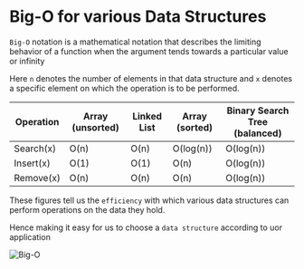 # Big-O for various Data Structures

`Big-O` notation is a mathematical notation that describes the limiting behavior
of a function when the argument tends towards a particular value or infinity

Here `n` denotes the number of elements in that data structure
and `x` denotes a specific element on which the operation is to be performed.

| Operation | Array (unsorted) | Linked List | Array (sorted) | Binary Search Tree (balanced) |
| ------ | ------ | ------ | ------ | ------ |
| Search(x) | O(n) | O(n) | O(log(n)) | O(log(n)) |
| Insert(x) | O(1) | O(1) | O(n) | O(log(n)) |
| Remove(x) | O(n) | O(n) | O(n) | O(log(n)) |


These figures tell us the `efficiency` with which various data structures can 
perform operations on the data they hold.

Hence making it easy for us to choose a `data structure` according to uor application

![Big-O](https://assets.digitalocean.com/articles/alligator/js/big-o-notation/o-complexity.png)